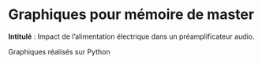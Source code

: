 # Graphiques pour mémoire de master
**Intitulé** : Impact de l’alimentation électrique
dans un préamplificateur audio.

Graphiques réalisés sur Python